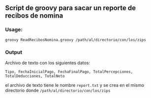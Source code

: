## Script de groovy para sacar un reporte de recibos de nomina

### Usage:

```
groovy ReadRecibosNomina.groovy /path/al/directorio/con/los/zips
```

### Output

Archivo de texto con los siguientes datos:

```
Tipo, FechaInicialPago, FechaFinalPago, TotalPercepciones, TotalDeducciones, TotalNeto
```

el archivo de texto tiene le nombre `report.txt` y se crea en el mismo directorio donde `/path/al/directorio/con/los/zips`